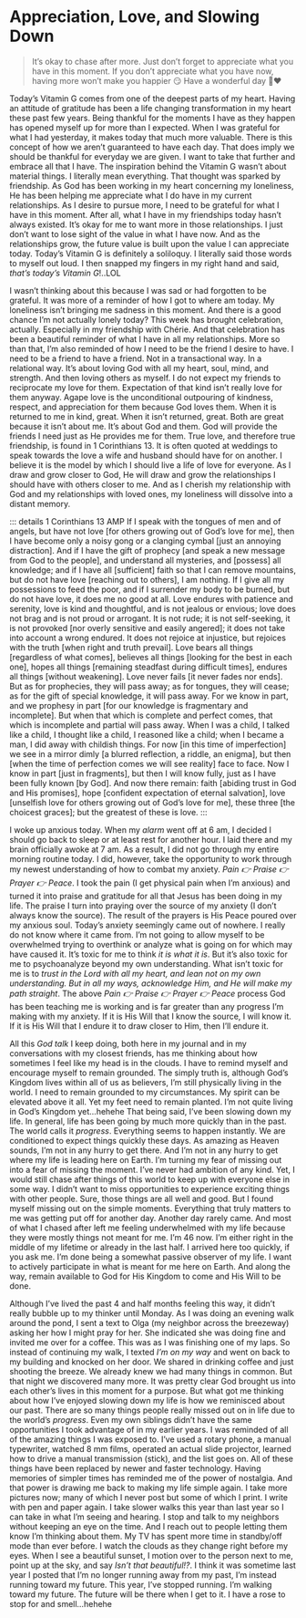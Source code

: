 # Appreciation, Love, and Slowing Down

> It’s okay to chase after more. Just don’t forget to appreciate what you have in this moment. If you don’t appreciate what you have now, having more won’t make you happier 😏 Have a wonderful day 🤗❤️

Today’s Vitamin G comes from one of the deepest parts of my heart. Having an attitude of gratitude has been a life changing transformation in my heart these past few years. Being thankful for the moments I have as they happen has opened myself up for more than I expected. When I was grateful for what I had yesterday, it makes today that much more valuable. There is this concept of how we aren’t guaranteed to have each day. That does imply we should be thankful for everyday we are given. I want to take that further and embrace all that I have. The inspiration behind the Vitamin G wasn’t about material things. I literally mean everything. That thought was sparked by friendship. As God has been working in my heart concerning my loneliness, He has been helping me appreciate what I do have in my current relationships. As I desire to pursue more, I need to be grateful for what I have in this moment. After all, what I have in my friendships today hasn’t always existed. It’s okay for me to want more in those relationships. I just don’t want to lose sight of the value in what I have now. And as the relationships grow, the future value is built upon the value I can appreciate today. Today’s Vitamin G is definitely a soliloquy. I literally said those words to myself out loud. I then snapped my fingers in my right hand and said, *that’s today’s Vitamin G*!..LOL

I wasn’t thinking about this because I was sad or had forgotten to be grateful. It was more of a reminder of how I got to where am today. My loneliness isn’t bringing me sadness in this moment. And there is a good chance I’m not actually lonely today? This week has brought celebration, actually. Especially in my friendship with Chérie. And that celebration has been a beautiful reminder of what I have in all my relationships. More so than that, I’m also reminded of how I need to be the friend I desire to have. I need to be a friend to have a friend. Not in a transactional way. In a relational way. It’s about loving God with all my heart, soul, mind, and strength. And then loving others as myself. I do not expect my friends to reciprocate my love for them. Expectation of that kind isn’t really love for them anyway. Agape love is the unconditional outpouring of kindness, respect, and appreciation for them because God loves them. When it is returned to me in kind, great. When it isn’t returned, great. Both are great because it isn’t about me. It’s about God and them. God will provide the friends I need just as He provides me for them. True love, and therefore true friendship, is found in 1 Corinthians 13. It is often quoted at weddings to speak towards the love a wife and husband should have for on another. I believe it is the model by which I should live a life of love for everyone. As I draw and grow closer to God, He will draw and grow the relationships I should have with others closer to me. And as I cherish my relationship with God and my relationships with loved ones, my loneliness will dissolve into a distant memory.

::: details 1 Corinthians 13 AMP
If I speak with the tongues of men and of angels, but have not love [for others growing out of God’s love for me], then I have become only a noisy gong or a clanging cymbal [just an annoying distraction]. And if I have the gift of prophecy [and speak a new message from God to the people], and understand all mysteries, and [possess] all knowledge; and if I have all [sufficient] faith so that I can remove mountains, but do not have love [reaching out to others], I am nothing. If I give all my possessions to feed the poor, and if I surrender my body to be burned, but do not have love, it does me no good at all. Love endures with patience and serenity, love is kind and thoughtful, and is not jealous or envious; love does not brag and is not proud or arrogant. It is not rude; it is not self-seeking, it is not provoked [nor overly sensitive and easily angered]; it does not take into account a wrong endured. It does not rejoice at injustice, but rejoices with the truth [when right and truth prevail]. Love bears all things [regardless of what comes], believes all things [looking for the best in each one], hopes all things [remaining steadfast during difficult times], endures all things [without weakening]. Love never fails [it never fades nor ends]. But as for prophecies, they will pass away; as for tongues, they will cease; as for the gift of special knowledge, it will pass away. For we know in part, and we prophesy in part [for our knowledge is fragmentary and incomplete]. But when that which is complete and perfect comes, that which is incomplete and partial will pass away. When I was a child, I talked like a child, I thought like a child, I reasoned like a child; when I became a man, I did away with childish things. For now [in this time of imperfection] we see in a mirror dimly [a blurred reflection, a riddle, an enigma], but then [when the time of perfection comes we will see reality] face to face. Now I know in part [just in fragments], but then I will know fully, just as I have been fully known [by God]. And now there remain: faith [abiding trust in God and His promises], hope [confident expectation of eternal salvation], love [unselfish love for others growing out of God’s love for me], these three [the choicest graces]; but the greatest of these is love.
:::

I woke up anxious today. When my *alarm* went off at 6 am, I decided I should go back to sleep or at least rest for another hour. I laid there and my brain officially awoke at 7 am. As a result, I did not go through my entire morning routine today. I did, however, take the opportunity to work through my newest understanding of how to combat my anxiety. *Pain 👉 Praise 👉 Prayer 👉 Peace*. I took the pain (I get physical pain when I’m anxious) and turned it into praise and gratitude for all that Jesus has been doing in my life. The praise I turn into praying over the source of my anxiety (I don’t always know the source). The result of the prayers is His Peace poured over my anxious soul. Today’s anxiety seemingly came out of nowhere. I really do not know where it came from. I’m not going to allow myself to be overwhelmed trying to overthink or analyze what is going on for which may have caused it. It’s toxic for me to think *it is what it is*. But it’s also toxic for me to psychoanalyze beyond my own understanding. What isn’t toxic for me is to *trust in the Lord with all my heart, and lean not on my own understanding. But in all my ways, acknowledge Him, and He will make my path straight*. The above *Pain 👉 Praise 👉 Prayer 👉 Peace* process God has been teaching me is working and is far greater than any progress I’m making with my anxiety. If it is His Will that I know the source, I will know it. If it is His Will that I endure it to draw closer to Him, then I’ll endure it.

All this *God talk* I keep doing, both here in my journal and in my conversations with my closest friends, has me thinking about how sometimes I feel like my head is in the clouds. I have to remind myself and encourage myself to remain grounded. The simply truth is, although God’s Kingdom lives within all of us as believers, I’m still physically living in the world. I need to remain grounded to my circumstances. My spirit can be elevated above it all. Yet my feet need to remain planted. I’m not quite living in God’s Kingdom yet…hehehe That being said, I’ve been slowing down my life. In general, life has been going by much more quickly than in the past. The world calls it *progress*. Everything seems to happen instantly. We are conditioned to expect things quickly these days. As amazing as Heaven sounds, I’m not in any hurry to get there. And I’m not in any hurry to get where my life is leading here on Earth. I’m turning my fear of missing out into a fear of missing the moment. I’ve never had ambition of any kind. Yet, I would still chase after things of this world to keep up with everyone else in some way. I didn’t want to miss opportunities to experience exciting things with other people. Sure, those things are all well and good. But I found myself missing out on the simple moments. Everything that truly matters to me was getting put off for another day. Another day rarely came. And most of what I chased after left me feeling underwhelmed with my life because they were mostly things not meant for me. I’m 46 now. I’m either right in the middle of my lifetime or already in the last half. I arrived here too quickly, if you ask me. I’m done being a somewhat passive observer of my life. I want to actively participate in what is meant for me here on Earth. And along the way, remain available to God for His Kingdom to come and His Will to be done.

Although I’ve lived the past 4 and half months feeling this way, it didn’t really bubble up to my thinker until Monday. As I was doing an evening walk around the pond, I sent a text to Olga (my neighbor across the breezeway) asking her how I might pray for her. She indicated she was doing fine and invited me over for a coffee. This was as I was finishing one of my laps. So instead of continuing my walk, I texted *I’m on my way* and went on back to my building and knocked on her door. We shared in drinking coffee and just shooting the breeze. We already knew we had many things in common. But that night we discovered many more. It was pretty clear God brought us into each other’s lives in this moment for a purpose. But what got me thinking about how I’ve enjoyed slowing down my life is how we reminisced about our past. There are so many things people really missed out on in life due to the world’s *progress*. Even my own siblings didn’t have the same opportunities I took advantage of in my earlier years. I was reminded of all of the amazing things I was exposed to. I’ve used a rotary phone, a manual typewriter, watched 8 mm films, operated an actual slide projector, learned how to drive a manual transmission (stick), and the list goes on. All of these things have been replaced by newer and faster technology. Having memories of simpler times has reminded me of the power of nostalgia. And that power is drawing me back to making my life simple again. I take more pictures now; many of which I never post but some of which I print. I write with pen and paper again. I take slower walks this year than last year so I can take in what I’m seeing and hearing. I stop and talk to my neighbors without keeping an eye on the time. And I reach out to people letting them know I’m thinking about them. My TV has spent more time in standby/off mode than ever before. I watch the clouds as they change right before my eyes. When I see a beautiful sunset, I motion over to the person next to me, point up at the sky, and say *Isn’t that beautiful!?*. I think it was sometime last year I posted that I’m no longer running away from my past, I’m instead running toward my future. This year, I’ve stopped running. I’m walking toward my future. The future will be there when I get to it. I have a rose to stop for and smell…hehehe